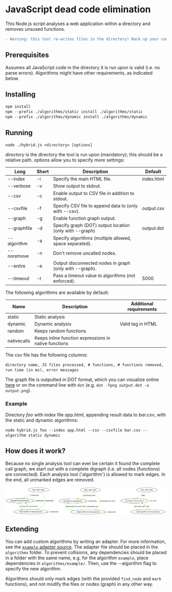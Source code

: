 # JavaScript dead code elimination
This Node.js script analyses a web application within a directory and removes unsused functions.

```diff
- Warning: this tool re-writes files in the directory! Back up your code before running.
```



## Prerequisites
Assumes all JavaScript code in the directory it is run upon is valid (i.e. no parse errors).
Algorithms might have other requirements, as indicated below.



## Installing
```
npm install
npm --prefix ./algorithms/static install ./algorithms/static
npm --prefix ./algorithms/dynamic install ./algorithms/dynamic
```



## Running
```
node ./hybrid.js <directory> [options]
```
_directory_ is the directory the tool is run upon (mandatory); this should be a relative path. _options_ allow you to specify more settings:

| Long         | Short | Description                                             | Default             |
|--------------|-------|---------------------------------------------------------|---------------------|
| --index      | -i    | Specify the main HTML file.                             | index.html          |
| --verbose    | -v    | Show output to stdout.                                  |                     |
| --csv        | -c    | Enable output to CSV file in addition to stdout.        |                     |
| --csvfile    | -f    | Specify CSV file to append data to (only with --csv).   | output.csv          |
| --graph      | -g    | Enable function graph output.                           |                     |
| --graphfile  | -d    | Specify graph (DOT) output location (only with --graph) | output.dot          |
| --algorithm  | -a    | Specify algorithms (multiple allowed, space separated). |                     |
| --noremove   | -n    | Don't remove uncalled nodes.                            |                     |
| --entire     | -e    | Output disconnected nodes in graph (only with --graph). |                     |
| --timeout    | -t    | Pass a timeout value to algorithms (not enforced).      | 5000                |



The following algorithms are available by default:

| Name         | Description                                           | Additional requirements       |
|--------------|-------------------------------------------------------|-------------------------------|
| static       | Static analysis                                       |                               |
| dynamic      | Dynamic analysis                                      | Valid <head> tag in HTML      |
| random       | Keeps random functions                                |                               |
| nativecalls  | Keeps inline function expressions in native functions |                               |




The csv file has the following columns:
```
directory name, JS files processed, # functions, # functions removed, run time (in ms), error messages
```

The graph file is outputted in DOT format, which you can visualize online [here](http://www.webgraphviz.com/) or on the command line with `dot` (e.g. `dot -Tpng output.dot -o output.png`).



### Example
Directory _foo_ with index file _app.html_, appending result data to _bar.csv_, with the static and dynamic algorithms:
```
node hybrid.js foo --index app.html --csv --csvfile bar.csv --algorithm static dynamic
```



## How does it work?
Because no single analysis tool can ever be certain it found the complete call graph, we start out with a complete digraph (i.e. all nodes (functions) are connected).
Each analysis tool ('algorithm') is allowed to mark edges. In the end, all unmarked edges are removed.

![Example function graph](graph.png)





## Extending
You can add custom algorithms by writing an adapter.
For more information, see the [`example` adapter source](algorithms/example.js). The adapter file should be placed in the `algorithms` folder.
To prevent collisions, any dependencies should be placed in a folder with the same name, e.g. for the algorithm `example`, place dependencies in `algorithms/example/`.
Then, use the --algorithm flag to specify the new algorithm.

Algorithms should only mark edges (with the provided `find_node` and `mark` functions), and not modify the files or nodes (graph) in any other way.
